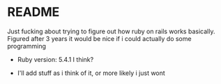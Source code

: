 # README

Just fucking about trying to figure out how ruby on rails works basically.
Figured after 3 years it would be nice if i could actually do some programming

* Ruby version: 5.4.1 I think?

* I'll add stuff as i think of it, or more likely i just wont

